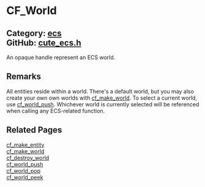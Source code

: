 [](../header.md ':include')

# CF_World

Category: [ecs](/api_reference?id=ecs)  
GitHub: [cute_ecs.h](https://github.com/RandyGaul/cute_framework/blob/master/include/cute_ecs.h)  
---

An opaque handle represent an ECS world.

## Remarks

All entities reside within a world. There's a default world, but you may also create your own
own worlds with [cf_make_world](/ecs/cf_make_world.md). To select a current world, use [cf_world_push](/ecs/cf_world_push.md). Whichever world
is currently selected will be referenced when calling any ECS-related function.

## Related Pages

[cf_make_entity](/ecs/cf_make_entity.md)  
[cf_make_world](/ecs/cf_make_world.md)  
[cf_destroy_world](/ecs/cf_destroy_world.md)  
[cf_world_push](/ecs/cf_world_push.md)  
[cf_world_pop](/ecs/cf_world_pop.md)  
[cf_world_peek](/ecs/cf_world_peek.md)  
